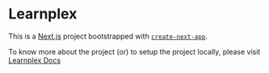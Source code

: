 # Learnplex

This is a [Next.js](https://nextjs.org/) project bootstrapped with [`create-next-app`](https://github.com/zeit/next.js/tree/canary/packages/create-next-app).

To know more about the project (or) to setup the project locally, please visit [Learnplex Docs](https://docs.coderplex.in/docs/about.html)
